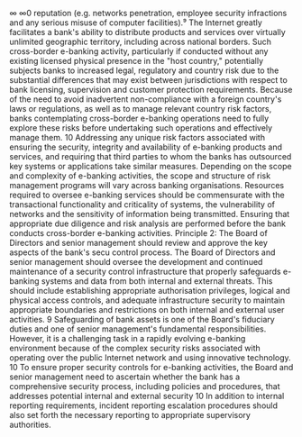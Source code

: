 ∞
∞0
reputation (e.g. networks penetration, employee security infractions and any serious
misuse of computer facilities).⁹
The Internet greatly facilitates a bank's ability to distribute products and services over
virtually unlimited geographic territory, including across national borders. Such cross-border
e-banking activity, particularly if conducted without any existing licensed physical presence in
the "host country," potentially subjects banks to increased legal, regulatory and country risk
due to the substantial differences that may exist between jurisdictions with respect to bank
licensing, supervision and customer protection requirements. Because of the need to avoid
inadvertent non-compliance with a foreign country's laws or regulations, as well as to
manage relevant country risk factors, banks contemplating cross-border e-banking
operations need to fully explore these risks before undertaking such operations and
effectively manage them.
10
Addressing any unique risk factors associated with ensuring the security, integrity
and availability of e-banking products and services, and requiring that third parties to
whom the banks has outsourced key systems or applications take similar measures.
Depending on the scope and complexity of e-banking activities, the scope and structure of
risk management programs will vary across banking organisations. Resources required to
oversee e-banking services should be commensurate with the transactional functionality and
criticality of systems, the vulnerability of networks and the sensitivity of information being
transmitted.
Ensuring that appropriate due diligence and risk analysis are performed before the
bank conducts cross-border e-banking activities.
Principle 2: The Board of Directors and senior management should review and
approve the key aspects of the bank's secu control process.
The Board of Directors and senior management should oversee the development and
continued maintenance of a security control infrastructure that properly safeguards e-banking
systems and data from both internal and external threats. This should include establishing
appropriate authorisation privileges, logical and physical access controls, and adequate
infrastructure security to maintain appropriate boundaries and restrictions on both internal
and external user activities.
9
Safeguarding of bank assets is one of the Board's fiduciary duties and one of senior
management's fundamental responsibilities. However, it is a challenging task in a rapidly
evolving e-banking environment because of the complex security risks associated with
operating over the public Internet network and using innovative technology.
10
To ensure proper security controls for e-banking activities, the Board and senior
management need to ascertain whether the bank has a comprehensive security process,
including policies and procedures, that addresses potential internal and external security
10
In addition to internal reporting requirements, incident reporting escalation procedures should also set forth the
necessary reporting to appropriate supervisory authorities.
